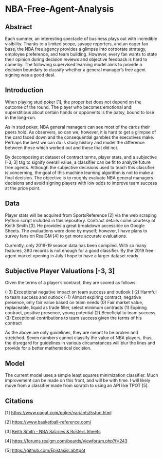 # NBA-Free-Agent-Analysis

## Abstract
Each summer, an interesting spectacle of business plays out with incredible visibility. Thanks to a limited scope, savage reporters, and an eager fan base, the NBA free agency provides a glimpse into corporate strategy, employee preference, and team building. However, every fan wants to state their opinion during decision reviews and objective feedback is hard to come by.
The following supervised learning model aims to provide a decision boundary to classify whether a general manager’s free agent signing was a good deal.

## Introduction
When playing stud poker [1], the proper bet does not depend on the outcome of the round. The player who becomes emotional and superstitious about certain hands or opponents is the patsy, bound to lose in the long-run.

As in stud poker, NBA general managers can see most of the cards their peers hold. As observers, so can we; however, it is hard to get a glimpse of the card faced down and the consequential gambles the executives make. Perhaps the best we can do is study history and model the difference between those which worked out and those that did not.

By decomposing at dataset of contract terms, player stats, and a subjective [-3, 3] tag to signify overall value, a classifier can be fit to analyze future free agents. Although the subjective decisions used to teach this classifier is concerning, the goal of this machine learning algorithm is not to make a final decision. The objective is to roughly evaluate NBA general managers decisions and avoid signing players with low odds to improve team success at the price point.

## Data
Player stats will be acquired from SportsReference [2] via the web scraping Python script included in this repository. Contract details come courtesy of Keith Smith [3]. He provides a great breakdown accessible on Google Sheets. The evaluations were done by myself; however, I have plans to survey fans on RealGM [4] to get more accurate evaluations.

Currently, only 2018-19 season data has been compiled. With so many features, 380 records is not enough for a good classifier. By the 2019 free agent market opening in July I hope to have a larger dataset ready.

## Subjective Player Valuations [-3, 3]
Given the terms of a player’s contract, they are scored as follows:

  (-3) Exceptional negative impact on team success and outlook
  (-2) Harmful to team success and outlook
  (-1) Almost expiring contract, negative presence, only fair value based on team needs
  (0) Fair market value, replaceable, liquid as trade filler, select minimum contracts
  (1) Expiring contract, positive presence, young potential
  (2) Beneficial to team success
  (3) Exceptional contributions to team success given the terms of his contract

As the above are only guidelines, they are meant to be broken and stretched. Seven numbers cannot classify the value of NBA players, thus, the disregard for guidelines in various circumstances will blur the lines and provide for a better mathematical decision.

## Model
The current model uses a simple least squares minimization classifier. Much improvement can be made on this front, and will be with time. I will likely move from a classifier made from scratch to using an API like TPOT [5].

## Citations
[1] https://www.pagat.com/poker/variants/5stud.html

[2] https://www.basketball-reference.com/

[3] [Keith Smith - NBA Salaries & Rosters Sheets](https://docs.google.com/spreadsheets/d/1T2Eg_zvqNqQD_5TpE4Ns6xhElatXdLpYG1roZtRLyvE/edit?usp=sharing)

[4] https://forums.realgm.com/boards/viewforum.php?f=243

[5] https://github.com/EpistasisLab/tpot
